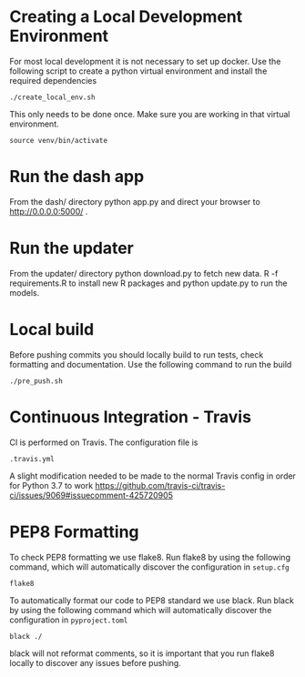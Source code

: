 # Creating a Local Development Environment

For most local development it is not necessary to set up docker. 
Use the following script to create a python virtual environment and install
the required dependencies 

    ./create_local_env.sh

This only needs to be done once. Make sure you are working in that virtual
environment.

    source venv/bin/activate

# Run the dash app
From the dash/ directory
    python app.py
and direct your browser to http://0.0.0.0:5000/ .

# Run the updater
From the updater/ directory
    python download.py
to fetch new data.
    R -f requirements.R
to install new R packages and
    python update.py
to run the models.

# Local build

Before pushing commits you should locally build to run tests, check formatting
and documentation. Use the following command to run the build

    ./pre_push.sh

# Continuous Integration - Travis

CI is performed on Travis. The configuration file is

    .travis.yml
    
A slight modification needed to be made to the normal Travis config in order
for Python 3.7 to work
https://github.com/travis-ci/travis-ci/issues/9069#issuecomment-425720905

# PEP8 Formatting

To check PEP8 formatting we use flake8. Run flake8 by using the following
command, which will automatically discover the configuration in ``setup.cfg``

    flake8
    
To automatically format our code to PEP8 standard we use black. Run black by
using the following command which will automatically discover the configuration
in ``pyproject.toml``

    black ./    

black will not reformat comments, so it is important that you run flake8
locally to discover any issues before pushing.